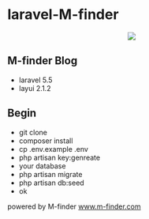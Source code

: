 laravel-M-finder
===

<p align="center"><img src="http://www.m-finder.com/public/images/banner.jpeg"></p>

M-finder Blog
----
* laravel 5.5 
* layui 2.1.2


Begin
----
* git clone
* composer install
* cp .env.example .env
* php artisan key:genreate
* your database
* php artisan migrate
* php artisan db:seed
* ok

powered by M-finder
www.m-finder.com